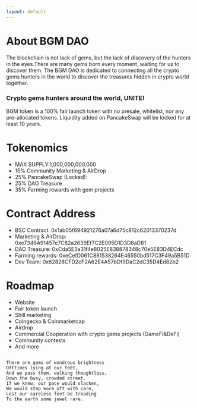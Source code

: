 ```yaml
---
layout: default
---
```



# About BGM DAO

The blockchain is not lack of gems, but the lack of discovery of the hunters in the eyes.There are many gems born every moment, waiting for us to discover them. The BGM DAO is dedicated to connecting all the crypto gems hunters in the world to discover the treasures hidden in crypto world together.


### Crypto gems hunters around the world, UNITE! 

BGM token is a 100% fair launch token with no presale, whitelist, nor any pre-allocated tokens. Liquidity added on PancakeSwap will be locked for at least 10 years.

# Tokenomics

 - MAX SUPPLY:1,000,000,000,000
 - 15% Community Marketing & AirDrop
 - 25% PancakeSwap (Locked):
 - 25% DAO Treasure
 - 35% Farming rewards with gem projects



# Contract Address
 - BSC Contract: 0x1ab05f694921276a07a6d75c812c62013370237d
 - Marketing & AirDrop: 0xe7348A91457e7C82a2639Ef7C2E095D1D3D8aD81
 - DAO Treasure: 0xCda5E3a31f4e8025E838878348c70e5E83D4ECdc
 - Farming rewards: 0xeCefD061C881538264E46550bd517C3F49a5B51D
 - Dev Team: 0x62828CFD2cF2A62E4A57bDf9DaC2dC35D4Ed82b2


# Roadmap


- Website
- Fair token launch
- Shill marketing
- Coingecko & Coinmarketcap
- Airdrop 
- Commercial Cooperation with crypto gems projects (GameFi&DeFi)
- Community contests
- And more

```

There are gems of wondrous brightness
Ofttimes lying at our feet,
And we pass them, walking thoughtless,
Down the busy, crowded street.
If we knew, our pace would slacken,
We would step more oft with care,
Lest our careless feet be treading
To the earth some jewel rare.

```
